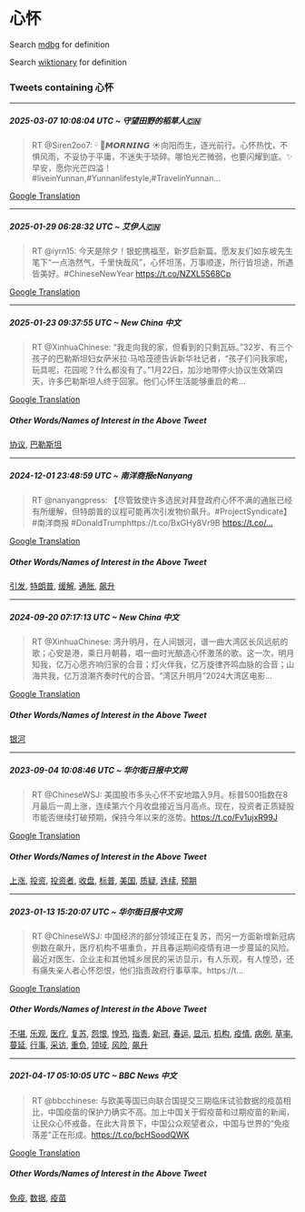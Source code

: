 # 心怀

Search [mdbg](https://www.mdbg.net/chinese/dictionary?page=worddict&wdrst=0&wdqb=心怀) for definition

Search [wiktionary](https://en.wiktionary.org/wiki/心怀) for definition

### Tweets containing 心怀

___
##### 2025-03-07 10:08:04 UTC ~ 守望田野的稻草人🇨🇳
> RT @Siren2oo7: ᵕ̈ 💛𝙈𝙊𝙍𝙉𝙄𝙉𝙂 ☀向阳而生，逐光前行。心怀热忱，不惧风雨，不妥协于平庸，不迷失于琐碎。哪怕光芒微弱，也要闪耀到底。✨早安，愿你光芒四溢！#liveinYunnan,#Yunnanlifestyle,#TravelinYunnan…

[Google Translation](https://translate.google.com/?hi=en&tab=TT&sl=zh-CN&tl=en&op=translate&text=RT+%40Siren2oo7%3A+%E1%B5%95%CC%88+%F0%9F%92%9B%F0%9D%99%88%F0%9D%99%8A%F0%9D%99%8D%F0%9D%99%89%F0%9D%99%84%F0%9D%99%89%F0%9D%99%82+%E2%98%80%E5%90%91%E9%98%B3%E8%80%8C%E7%94%9F%EF%BC%8C%E9%80%90%E5%85%89%E5%89%8D%E8%A1%8C%E3%80%82%E5%BF%83%E6%80%80%E7%83%AD%E5%BF%B1%EF%BC%8C%E4%B8%8D%E6%83%A7%E9%A3%8E%E9%9B%A8%EF%BC%8C%E4%B8%8D%E5%A6%A5%E5%8D%8F%E4%BA%8E%E5%B9%B3%E5%BA%B8%EF%BC%8C%E4%B8%8D%E8%BF%B7%E5%A4%B1%E4%BA%8E%E7%90%90%E7%A2%8E%E3%80%82%E5%93%AA%E6%80%95%E5%85%89%E8%8A%92%E5%BE%AE%E5%BC%B1%EF%BC%8C%E4%B9%9F%E8%A6%81%E9%97%AA%E8%80%80%E5%88%B0%E5%BA%95%E3%80%82%E2%9C%A8%E6%97%A9%E5%AE%89%EF%BC%8C%E6%84%BF%E4%BD%A0%E5%85%89%E8%8A%92%E5%9B%9B%E6%BA%A2%EF%BC%81%23liveinYunnan%2C%23Yunnanlifestyle%2C%23TravelinYunnan%E2%80%A6)
___
##### 2025-01-29 06:28:32 UTC ~ 艾伊人🇨🇳
> RT @iyrn15: 今天是除夕！银蛇携福至，新岁启新篇。愿友友们如东坡先生笔下“一点浩然气，千里快哉风”，心怀坦荡，万事顺遂，所行皆坦途，所遇皆美好。#ChineseNewYear https://t.co/NZXL5S68Cp

[Google Translation](https://translate.google.com/?hi=en&tab=TT&sl=zh-CN&tl=en&op=translate&text=RT+%40iyrn15%3A+%E4%BB%8A%E5%A4%A9%E6%98%AF%E9%99%A4%E5%A4%95%EF%BC%81%E9%93%B6%E8%9B%87%E6%90%BA%E7%A6%8F%E8%87%B3%EF%BC%8C%E6%96%B0%E5%B2%81%E5%90%AF%E6%96%B0%E7%AF%87%E3%80%82%E6%84%BF%E5%8F%8B%E5%8F%8B%E4%BB%AC%E5%A6%82%E4%B8%9C%E5%9D%A1%E5%85%88%E7%94%9F%E7%AC%94%E4%B8%8B%E2%80%9C%E4%B8%80%E7%82%B9%E6%B5%A9%E7%84%B6%E6%B0%94%EF%BC%8C%E5%8D%83%E9%87%8C%E5%BF%AB%E5%93%89%E9%A3%8E%E2%80%9D%EF%BC%8C%E5%BF%83%E6%80%80%E5%9D%A6%E8%8D%A1%EF%BC%8C%E4%B8%87%E4%BA%8B%E9%A1%BA%E9%81%82%EF%BC%8C%E6%89%80%E8%A1%8C%E7%9A%86%E5%9D%A6%E9%80%94%EF%BC%8C%E6%89%80%E9%81%87%E7%9A%86%E7%BE%8E%E5%A5%BD%E3%80%82%23ChineseNewYear+https%3A%2F%2Ft.co%2FNZXL5S68Cp)
___
##### 2025-01-23 09:37:55 UTC ~ New China 中文
> RT @XinhuaChinese: “我走向我的家，但看到的只剩瓦砾。”32岁、有三个孩子的巴勒斯坦妇女萨米拉·马哈茂德告诉新华社记者，“孩子们问我家呢，玩具呢，花园呢？什么都没有了。”1月22日，加沙地带停火协议生效第四天，许多巴勒斯坦人终于回家。他们心怀生活能够重启的希…

[Google Translation](https://translate.google.com/?hi=en&tab=TT&sl=zh-CN&tl=en&op=translate&text=RT+%40XinhuaChinese%3A+%E2%80%9C%E6%88%91%E8%B5%B0%E5%90%91%E6%88%91%E7%9A%84%E5%AE%B6%EF%BC%8C%E4%BD%86%E7%9C%8B%E5%88%B0%E7%9A%84%E5%8F%AA%E5%89%A9%E7%93%A6%E7%A0%BE%E3%80%82%E2%80%9D32%E5%B2%81%E3%80%81%E6%9C%89%E4%B8%89%E4%B8%AA%E5%AD%A9%E5%AD%90%E7%9A%84%E5%B7%B4%E5%8B%92%E6%96%AF%E5%9D%A6%E5%A6%87%E5%A5%B3%E8%90%A8%E7%B1%B3%E6%8B%89%C2%B7%E9%A9%AC%E5%93%88%E8%8C%82%E5%BE%B7%E5%91%8A%E8%AF%89%E6%96%B0%E5%8D%8E%E7%A4%BE%E8%AE%B0%E8%80%85%EF%BC%8C%E2%80%9C%E5%AD%A9%E5%AD%90%E4%BB%AC%E9%97%AE%E6%88%91%E5%AE%B6%E5%91%A2%EF%BC%8C%E7%8E%A9%E5%85%B7%E5%91%A2%EF%BC%8C%E8%8A%B1%E5%9B%AD%E5%91%A2%EF%BC%9F%E4%BB%80%E4%B9%88%E9%83%BD%E6%B2%A1%E6%9C%89%E4%BA%86%E3%80%82%E2%80%9D1%E6%9C%8822%E6%97%A5%EF%BC%8C%E5%8A%A0%E6%B2%99%E5%9C%B0%E5%B8%A6%E5%81%9C%E7%81%AB%E5%8D%8F%E8%AE%AE%E7%94%9F%E6%95%88%E7%AC%AC%E5%9B%9B%E5%A4%A9%EF%BC%8C%E8%AE%B8%E5%A4%9A%E5%B7%B4%E5%8B%92%E6%96%AF%E5%9D%A6%E4%BA%BA%E7%BB%88%E4%BA%8E%E5%9B%9E%E5%AE%B6%E3%80%82%E4%BB%96%E4%BB%AC%E5%BF%83%E6%80%80%E7%94%9F%E6%B4%BB%E8%83%BD%E5%A4%9F%E9%87%8D%E5%90%AF%E7%9A%84%E5%B8%8C%E2%80%A6)
##### Other Words/Names of Interest in the Above Tweet
[协议](协议.md), [巴勒斯坦](巴勒斯坦.md)
___
##### 2024-12-01 23:48:59 UTC ~ 南洋商报eNanyang
> RT @nanyangpress: 【尽管致使许多选民对拜登政府心怀不满的通胀已经有所缓解，但特朗普的议程可能再次引发物价飙升。#ProjectSyndicate】#南洋商报 #DonaldTrumphttps://t.co/BxGHy8Vr9B https://t.co/…

[Google Translation](https://translate.google.com/?hi=en&tab=TT&sl=zh-CN&tl=en&op=translate&text=RT+%40nanyangpress%3A+%E3%80%90%E5%B0%BD%E7%AE%A1%E8%87%B4%E4%BD%BF%E8%AE%B8%E5%A4%9A%E9%80%89%E6%B0%91%E5%AF%B9%E6%8B%9C%E7%99%BB%E6%94%BF%E5%BA%9C%E5%BF%83%E6%80%80%E4%B8%8D%E6%BB%A1%E7%9A%84%E9%80%9A%E8%83%80%E5%B7%B2%E7%BB%8F%E6%9C%89%E6%89%80%E7%BC%93%E8%A7%A3%EF%BC%8C%E4%BD%86%E7%89%B9%E6%9C%97%E6%99%AE%E7%9A%84%E8%AE%AE%E7%A8%8B%E5%8F%AF%E8%83%BD%E5%86%8D%E6%AC%A1%E5%BC%95%E5%8F%91%E7%89%A9%E4%BB%B7%E9%A3%99%E5%8D%87%E3%80%82%23ProjectSyndicate%E3%80%91%23%E5%8D%97%E6%B4%8B%E5%95%86%E6%8A%A5+%23DonaldTrumphttps%3A%2F%2Ft.co%2FBxGHy8Vr9B+https%3A%2F%2Ft.co%2F%E2%80%A6)
##### Other Words/Names of Interest in the Above Tweet
[引发](引发.md), [特朗普](特朗普.md), [缓解](缓解.md), [通胀](通胀.md), [飙升](飙升.md)
___
##### 2024-09-20 07:17:13 UTC ~ New China 中文
> RT @XinhuaChinese: 湾升明月，在人间银河，谱一曲大湾区长风远航的歌；心安是港，乘日月朝暮，唱一曲时光酿造心怀激荡的歌。这一次，明月知我，亿万心愿齐响归家的合音；灯火伴我，亿万旋律齐鸣血脉的合音；山海共我，亿万浪潮齐奏时代的合音。“湾区升明月”2024大湾区电影…

[Google Translation](https://translate.google.com/?hi=en&tab=TT&sl=zh-CN&tl=en&op=translate&text=RT+%40XinhuaChinese%3A+%E6%B9%BE%E5%8D%87%E6%98%8E%E6%9C%88%EF%BC%8C%E5%9C%A8%E4%BA%BA%E9%97%B4%E9%93%B6%E6%B2%B3%EF%BC%8C%E8%B0%B1%E4%B8%80%E6%9B%B2%E5%A4%A7%E6%B9%BE%E5%8C%BA%E9%95%BF%E9%A3%8E%E8%BF%9C%E8%88%AA%E7%9A%84%E6%AD%8C%EF%BC%9B%E5%BF%83%E5%AE%89%E6%98%AF%E6%B8%AF%EF%BC%8C%E4%B9%98%E6%97%A5%E6%9C%88%E6%9C%9D%E6%9A%AE%EF%BC%8C%E5%94%B1%E4%B8%80%E6%9B%B2%E6%97%B6%E5%85%89%E9%85%BF%E9%80%A0%E5%BF%83%E6%80%80%E6%BF%80%E8%8D%A1%E7%9A%84%E6%AD%8C%E3%80%82%E8%BF%99%E4%B8%80%E6%AC%A1%EF%BC%8C%E6%98%8E%E6%9C%88%E7%9F%A5%E6%88%91%EF%BC%8C%E4%BA%BF%E4%B8%87%E5%BF%83%E6%84%BF%E9%BD%90%E5%93%8D%E5%BD%92%E5%AE%B6%E7%9A%84%E5%90%88%E9%9F%B3%EF%BC%9B%E7%81%AF%E7%81%AB%E4%BC%B4%E6%88%91%EF%BC%8C%E4%BA%BF%E4%B8%87%E6%97%8B%E5%BE%8B%E9%BD%90%E9%B8%A3%E8%A1%80%E8%84%89%E7%9A%84%E5%90%88%E9%9F%B3%EF%BC%9B%E5%B1%B1%E6%B5%B7%E5%85%B1%E6%88%91%EF%BC%8C%E4%BA%BF%E4%B8%87%E6%B5%AA%E6%BD%AE%E9%BD%90%E5%A5%8F%E6%97%B6%E4%BB%A3%E7%9A%84%E5%90%88%E9%9F%B3%E3%80%82%E2%80%9C%E6%B9%BE%E5%8C%BA%E5%8D%87%E6%98%8E%E6%9C%88%E2%80%9D2024%E5%A4%A7%E6%B9%BE%E5%8C%BA%E7%94%B5%E5%BD%B1%E2%80%A6)
##### Other Words/Names of Interest in the Above Tweet
[银河](银河.md)
___
##### 2023-09-04 10:08:46 UTC ~ 华尔街日报中文网
> RT @ChineseWSJ: 美国股市多头心怀不安地踏入9月。标普500指数在8月最后一周上涨，连续第六个月收盘接近当月高点。现在，投资者正质疑股市能否继续打破预期，保持今年以来的涨势。https://t.co/Fv1ujxR99J

[Google Translation](https://translate.google.com/?hi=en&tab=TT&sl=zh-CN&tl=en&op=translate&text=RT+%40ChineseWSJ%3A+%E7%BE%8E%E5%9B%BD%E8%82%A1%E5%B8%82%E5%A4%9A%E5%A4%B4%E5%BF%83%E6%80%80%E4%B8%8D%E5%AE%89%E5%9C%B0%E8%B8%8F%E5%85%A59%E6%9C%88%E3%80%82%E6%A0%87%E6%99%AE500%E6%8C%87%E6%95%B0%E5%9C%A88%E6%9C%88%E6%9C%80%E5%90%8E%E4%B8%80%E5%91%A8%E4%B8%8A%E6%B6%A8%EF%BC%8C%E8%BF%9E%E7%BB%AD%E7%AC%AC%E5%85%AD%E4%B8%AA%E6%9C%88%E6%94%B6%E7%9B%98%E6%8E%A5%E8%BF%91%E5%BD%93%E6%9C%88%E9%AB%98%E7%82%B9%E3%80%82%E7%8E%B0%E5%9C%A8%EF%BC%8C%E6%8A%95%E8%B5%84%E8%80%85%E6%AD%A3%E8%B4%A8%E7%96%91%E8%82%A1%E5%B8%82%E8%83%BD%E5%90%A6%E7%BB%A7%E7%BB%AD%E6%89%93%E7%A0%B4%E9%A2%84%E6%9C%9F%EF%BC%8C%E4%BF%9D%E6%8C%81%E4%BB%8A%E5%B9%B4%E4%BB%A5%E6%9D%A5%E7%9A%84%E6%B6%A8%E5%8A%BF%E3%80%82https%3A%2F%2Ft.co%2FFv1ujxR99J)
##### Other Words/Names of Interest in the Above Tweet
[上涨](上涨.md), [投资](投资.md), [投资者](投资者.md), [收盘](收盘.md), [标普](标普.md), [美国](美国.md), [质疑](质疑.md), [连续](连续.md), [预期](预期.md)
___
##### 2023-01-13 15:20:07 UTC ~ 华尔街日报中文网
> RT @ChineseWSJ: 中国经济的部分领域正在复苏，而另一方面新增新冠病例数在飙升，医疗机构不堪重负，并且春运期间疫情有进一步蔓延的风险。最近对医生、企业主和其他城乡居民的采访显示，有人乐观，有人惶恐，还有痛失亲人者心怀怨恨，他们指责政府行事草率。https://t…

[Google Translation](https://translate.google.com/?hi=en&tab=TT&sl=zh-CN&tl=en&op=translate&text=RT+%40ChineseWSJ%3A+%E4%B8%AD%E5%9B%BD%E7%BB%8F%E6%B5%8E%E7%9A%84%E9%83%A8%E5%88%86%E9%A2%86%E5%9F%9F%E6%AD%A3%E5%9C%A8%E5%A4%8D%E8%8B%8F%EF%BC%8C%E8%80%8C%E5%8F%A6%E4%B8%80%E6%96%B9%E9%9D%A2%E6%96%B0%E5%A2%9E%E6%96%B0%E5%86%A0%E7%97%85%E4%BE%8B%E6%95%B0%E5%9C%A8%E9%A3%99%E5%8D%87%EF%BC%8C%E5%8C%BB%E7%96%97%E6%9C%BA%E6%9E%84%E4%B8%8D%E5%A0%AA%E9%87%8D%E8%B4%9F%EF%BC%8C%E5%B9%B6%E4%B8%94%E6%98%A5%E8%BF%90%E6%9C%9F%E9%97%B4%E7%96%AB%E6%83%85%E6%9C%89%E8%BF%9B%E4%B8%80%E6%AD%A5%E8%94%93%E5%BB%B6%E7%9A%84%E9%A3%8E%E9%99%A9%E3%80%82%E6%9C%80%E8%BF%91%E5%AF%B9%E5%8C%BB%E7%94%9F%E3%80%81%E4%BC%81%E4%B8%9A%E4%B8%BB%E5%92%8C%E5%85%B6%E4%BB%96%E5%9F%8E%E4%B9%A1%E5%B1%85%E6%B0%91%E7%9A%84%E9%87%87%E8%AE%BF%E6%98%BE%E7%A4%BA%EF%BC%8C%E6%9C%89%E4%BA%BA%E4%B9%90%E8%A7%82%EF%BC%8C%E6%9C%89%E4%BA%BA%E6%83%B6%E6%81%90%EF%BC%8C%E8%BF%98%E6%9C%89%E7%97%9B%E5%A4%B1%E4%BA%B2%E4%BA%BA%E8%80%85%E5%BF%83%E6%80%80%E6%80%A8%E6%81%A8%EF%BC%8C%E4%BB%96%E4%BB%AC%E6%8C%87%E8%B4%A3%E6%94%BF%E5%BA%9C%E8%A1%8C%E4%BA%8B%E8%8D%89%E7%8E%87%E3%80%82https%3A%2F%2Ft%E2%80%A6)
##### Other Words/Names of Interest in the Above Tweet
[不堪](不堪.md), [乐观](乐观.md), [医疗](医疗.md), [复苏](复苏.md), [怨恨](怨恨.md), [惶恐](惶恐.md), [指责](指责.md), [新冠](新冠.md), [春运](春运.md), [显示](显示.md), [机构](机构.md), [疫情](疫情.md), [病例](病例.md), [草率](草率.md), [蔓延](蔓延.md), [行事](行事.md), [采访](采访.md), [重负](重负.md), [领域](领域.md), [风险](风险.md), [飙升](飙升.md)
___
##### 2021-04-17 05:10:05 UTC ~ BBC News 中文
> RT @bbcchinese: 与欧美等国已向联合国提交三期临床试验数据的疫苗相比，中国疫苗的保护力确实不高。加上中国关于假疫苗和过期疫苗的新闻，让民众心怀戒备。在此大背景下，中国公众观望者众，中国与世界的“免疫落差”正在形成。https://t.co/bcHSoodQWK

[Google Translation](https://translate.google.com/?hi=en&tab=TT&sl=zh-CN&tl=en&op=translate&text=RT+%40bbcchinese%3A+%E4%B8%8E%E6%AC%A7%E7%BE%8E%E7%AD%89%E5%9B%BD%E5%B7%B2%E5%90%91%E8%81%94%E5%90%88%E5%9B%BD%E6%8F%90%E4%BA%A4%E4%B8%89%E6%9C%9F%E4%B8%B4%E5%BA%8A%E8%AF%95%E9%AA%8C%E6%95%B0%E6%8D%AE%E7%9A%84%E7%96%AB%E8%8B%97%E7%9B%B8%E6%AF%94%EF%BC%8C%E4%B8%AD%E5%9B%BD%E7%96%AB%E8%8B%97%E7%9A%84%E4%BF%9D%E6%8A%A4%E5%8A%9B%E7%A1%AE%E5%AE%9E%E4%B8%8D%E9%AB%98%E3%80%82%E5%8A%A0%E4%B8%8A%E4%B8%AD%E5%9B%BD%E5%85%B3%E4%BA%8E%E5%81%87%E7%96%AB%E8%8B%97%E5%92%8C%E8%BF%87%E6%9C%9F%E7%96%AB%E8%8B%97%E7%9A%84%E6%96%B0%E9%97%BB%EF%BC%8C%E8%AE%A9%E6%B0%91%E4%BC%97%E5%BF%83%E6%80%80%E6%88%92%E5%A4%87%E3%80%82%E5%9C%A8%E6%AD%A4%E5%A4%A7%E8%83%8C%E6%99%AF%E4%B8%8B%EF%BC%8C%E4%B8%AD%E5%9B%BD%E5%85%AC%E4%BC%97%E8%A7%82%E6%9C%9B%E8%80%85%E4%BC%97%EF%BC%8C%E4%B8%AD%E5%9B%BD%E4%B8%8E%E4%B8%96%E7%95%8C%E7%9A%84%E2%80%9C%E5%85%8D%E7%96%AB%E8%90%BD%E5%B7%AE%E2%80%9D%E6%AD%A3%E5%9C%A8%E5%BD%A2%E6%88%90%E3%80%82https%3A%2F%2Ft.co%2FbcHSoodQWK)
##### Other Words/Names of Interest in the Above Tweet
[免疫](免疫.md), [数据](数据.md), [疫苗](疫苗.md)
